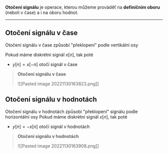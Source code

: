**Otočení signálu** je operace, kterou můžeme prováděť na **definičním oboru** (neboli v čase) a i na oboru hodnot.

---
## Otočení signálu v čase
Otočení signálu v čase způsobí "překlopení" podle vertikální osy

Pokud máme diskrétní signál $x[n]$, tak poté
- $y[n] = x[-n]$ otočí signál v čase

>**Otočení signálu v čase**
>
>![[Pasted image 20221130163823.png]]

## Otočení signálu v hodnotách
Otočení signálu v hodnotách způsobí "překlopení" signálu podle horizontální osy
Pokud máme diskrétní signál $x[n]$, tak poté
- $y[n] = -x[n]$ otočí signál v hodnotách

>**Otočení signálu v hodnotách**
>
>![[Pasted image 20221130163908.png]]